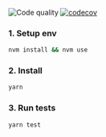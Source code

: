 ![Code quality](https://www.code-inspector.com/project/23078/score/svg)
[![codecov](https://codecov.io/gh/Mkots/jubilant-adventure/branch/main/graph/badge.svg?token=0S8USUDUYG)](https://codecov.io/gh/Mkots/jubilant-adventure)

### 1. Setup env

```bash
nvm install && nvm use
```

### 2. Install

```bash
yarn
```

### 3. Run tests

```bash
yarn test
```
